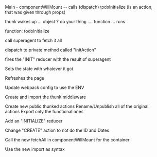 Main - componentWillMount -- calls (dispatch) todoInitialize (is an action, that was given through props)

thunk wakes up ... object ?  do your thing .... function ... runs

function: todoInitialize

call superagent to fetch it all

dispatch to private method called "initAction"

fires the "INIT" reducer with the result of superagent

Sets the state with whatever it got

Refreshes the page





Update webpack config to use the ENV

Create and import the thunk middleware

Create new public thunked actions
Rename/Unpublish all of the original actions
Export only the functional ones

Add an "INITIALIZE" reducer

Change "CREATE" action to not do the ID and Dates

Call the new fetchAll in componentWillMount for the container

Use the new import as syntax
